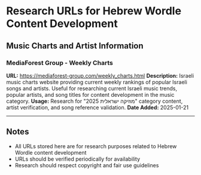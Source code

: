 # Research URLs for Hebrew Wordle Content Development

## Music Charts and Artist Information

### MediaForest Group - Weekly Charts
**URL:** https://mediaforest-group.com/weekly_charts.html
**Description:** Israeli music charts website providing current weekly rankings of popular Israeli songs and artists. Useful for researching current Israeli music trends, popular artists, and song titles for content development in the music category.
**Usage:** Research for "מוזיקה ישראלית 2025" category content, artist verification, and song reference validation.
**Date Added:** 2025-01-21

---

## Notes
- All URLs stored here are for research purposes related to Hebrew Wordle content development
- URLs should be verified periodically for availability
- Research should respect copyright and fair use guidelines
